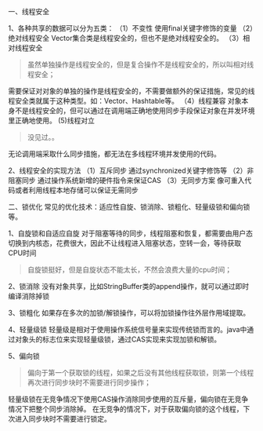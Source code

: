 一、线程安全

1、各种共享的数据可以分为五类：
（1）不变性
使用final关键字修饰的变量
（2）绝对线程安全
Vector集合类是线程安全的，但也不是绝对线程安全的。
（3）相对线程安全
> 虽然单独操作是线程安全的，但是复合操作不是线程安全的，所以叫相对线程安全；

需要保证对对象的单独的操作是线程安全的，不需要做额外的保证措施，常见的线程安全类就属于这种类型。如：Vector、Hashtable等。
（4）线程兼容
对象本身不是线程安全的，但可以通过在调用端正确地使用同步手段保证对象在并发环境里正确地使用。
(5)线程对立
> 没见过。。

无论调用端采取什么同步措施，都无法在多线程环境并发使用的代码。

2、线程安全的实现方法
（1）互斥同步
通过synchronized关键字修饰等
（2）非阻塞同步
通过操作系统新增的硬件指令来保证CAS
（3）无同步方案
像可重入代码或者利用线程本地存储可以保证无需同步


二、锁优化
常见的优化技术：适应性自旋、锁消除、锁粗化、轻量级锁和偏向锁等。

1、自旋锁和自适应自旋
对于阻塞等待的同步，线程阻塞和恢复，都需要由用户态切换到内核态，花费很大，因此不让线程进入阻塞状态，空转一会，等待获取CPU时间
> 自旋锁挺好，但是自旋状态不能太长，不然会浪费大量的cpu时间；

2、锁消除
没有对象共享，比如StringBuffer类的append操作，就可以通过即时编译消除掉锁

3、锁粗化
如果存在多次的加锁/解锁操作，可以将加锁操作往外层作用域提取。

4、轻量级锁
轻量级是相对于使用操作系统信号量来实现传统锁而言的。java中通过对象头的标志位来实现轻量级锁，通过CAS实现来实现加锁和解锁。

5、偏向锁
> 偏向于第一个获取锁的线程，如果之后没有其他线程获取锁，则第一个线程再次进行同步块时不需要进行同步操作； 

轻量级锁在无竞争情况下使用CAS操作消除同步使用的互斥量，偏向锁在无竞争情况下把整个同步消除掉。
在无竞争的情况下，对于获取偏向锁的这个线程，下次进入同步块时不需要进行锁定。
